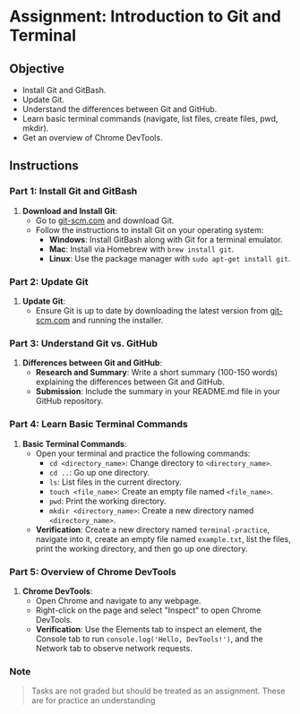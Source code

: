 # Assignment: Introduction to Git and Terminal

## Objective

- Install Git and GitBash.
- Update Git.
- Understand the differences between Git and GitHub.
- Learn basic terminal commands (navigate, list files, create files, pwd, mkdir).
- Get an overview of Chrome DevTools.

## Instructions

### Part 1: Install Git and GitBash

1. **Download and Install Git**:
   - Go to [git-scm.com](https://git-scm.com/) and download Git.
   - Follow the instructions to install Git on your operating system:
     - **Windows**: Install GitBash along with Git for a terminal emulator.
     - **Mac**: Install via Homebrew with `brew install git`.
     - **Linux**: Use the package manager with `sudo apt-get install git`.

### Part 2: Update Git

1. **Update Git**:
   - Ensure Git is up to date by downloading the latest version from [git-scm.com](https://git-scm.com/) and running the installer.

### Part 3: Understand Git vs. GitHub

1. **Differences between Git and GitHub**:
   - **Research and Summary**: Write a short summary (100-150 words) explaining the differences between Git and GitHub.
   - **Submission**: Include the summary in your README.md file in your GitHub repository.

### Part 4: Learn Basic Terminal Commands

1. **Basic Terminal Commands**:
   - Open your terminal and practice the following commands:
     - `cd <directory_name>`: Change directory to `<directory_name>`.
     - `cd ..`: Go up one directory.
     - `ls`: List files in the current directory.
     - `touch <file_name>`: Create an empty file named `<file_name>`.
     - `pwd`: Print the working directory.
     - `mkdir <directory_name>`: Create a new directory named `<directory_name>`.
   - **Verification**: Create a new directory named `terminal-practice`, navigate into it, create an empty file named `example.txt`, list the files, print the working directory, and then go up one directory.

### Part 5: Overview of Chrome DevTools

1. **Chrome DevTools**:
   - Open Chrome and navigate to any webpage.
   - Right-click on the page and select "Inspect" to open Chrome DevTools.
   - **Verification**: Use the Elements tab to inspect an element, the Console tab to run `console.log('Hello, DevTools!')`, and the Network tab to observe network requests.

### Note

> Tasks are not graded but should be treated as an assignment. These are for practice an understanding

